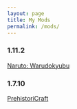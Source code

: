 ```yaml
---
layout: page
title: My Mods
permalink: /mods/
---
```


### 1.11.2
[Naruto: Warudokyubu](https://github.com/Herpahermaderp/Naruto-Cubic-World)

### 1.7.10
[PrehistoriCraft](https://github.com/Herpahermaderp/PrehistoriCraft)
